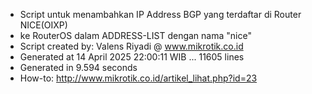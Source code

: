 - Script untuk menambahkan IP Address BGP yang terdaftar di Router NICE(OIXP)
- ke RouterOS dalam ADDRESS-LIST dengan nama "nice"
- Script created by: Valens Riyadi @ www.mikrotik.co.id
- Generated at 14 April 2025 22:00:11 WIB ... 11605 lines
- Generated in 9.594 seconds
- How-to: http://www.mikrotik.co.id/artikel_lihat.php?id=23
